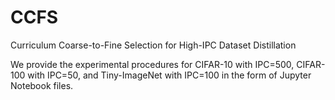 # CCFS
Curriculum Coarse-to-Fine Selection for High-IPC Dataset Distillation

We provide the experimental procedures for CIFAR-10 with IPC=500, CIFAR-100 with IPC=50, and Tiny-ImageNet with IPC=100 in the form of Jupyter Notebook files.
